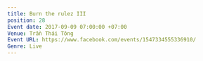 ```yaml
---
title: Burn the rulez III
position: 28
Event date: 2017-09-09 07:00:00 +07:00
Venue: Trần Thái Tông
Event URL: https://www.facebook.com/events/1547334555336910/
Genre: Live
---
```



